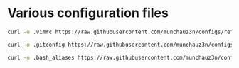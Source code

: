 # Various configuration files
```bash
curl -o .vimrc https://raw.githubusercontent.com/munchauz3n/configs/refs/heads/main/.vimrc
```
```bash
curl -o .gitconfig https://raw.githubusercontent.com/munchauz3n/configs/refs/heads/main/.gitconfig
```
```bash
curl -o .bash_aliases https://raw.githubusercontent.com/munchauz3n/configs/refs/heads/main/.bash_aliases
```
